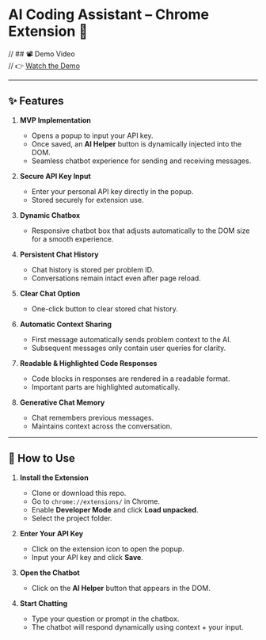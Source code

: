 # AI Coding Assistant – Chrome Extension 🚀

//  ## 📽️ Demo Video  
// 👉 [Watch the Demo](https://drive.google.com/file/d/1cy2D-lzPTYwFHiJWvVJM-K2fWncqDuBs/view?usp=sharing)  

---

## ✨ Features  

1. **MVP Implementation**  
   - Opens a popup to input your API key.  
   - Once saved, an **AI Helper** button is dynamically injected into the DOM.  
   - Seamless chatbot experience for sending and receiving messages.  

2. **Secure API Key Input**  
   - Enter your personal API key directly in the popup.  
   - Stored securely for extension use.  

3. **Dynamic Chatbox**  
   - Responsive chatbot box that adjusts automatically to the DOM size for a smooth experience.  

4. **Persistent Chat History**  
   - Chat history is stored per problem ID.  
   - Conversations remain intact even after page reload.  

5. **Clear Chat Option**  
   - One-click button to clear stored chat history.  

6. **Automatic Context Sharing**  
   - First message automatically sends problem context to the AI.  
   - Subsequent messages only contain user queries for clarity.  

7. **Readable & Highlighted Code Responses**  
   - Code blocks in responses are rendered in a readable format.  
   - Important parts are highlighted automatically.  

8. **Generative Chat Memory**  
   - Chat remembers previous messages.  
   - Maintains context across the conversation.  

---

## 🚀 How to Use  

1. **Install the Extension**  
   - Clone or download this repo.  
   - Go to `chrome://extensions/` in Chrome.  
   - Enable **Developer Mode** and click **Load unpacked**.  
   - Select the project folder.  

2. **Enter Your API Key**  
   - Click on the extension icon to open the popup.  
   - Input your API key and click **Save**.  

3. **Open the Chatbot**  
   - Click on the **AI Helper** button that appears in the DOM.  

4. **Start Chatting**  
   - Type your question or prompt in the chatbox.  
   - The chatbot will respond dynamically using context + your input.  
